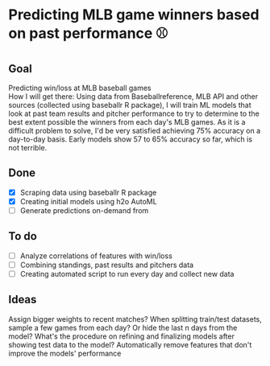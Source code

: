 # Predicting MLB game winners based on past performance ⚾

## Goal
Predicting win/loss at MLB baseball games  
How I will get there:
Using data from Baseballreference, MLB API and other sources (collected using baseballr R package), I will train ML models that look at past team results and pitcher performance to try to determine to the best extent possible the winners from each day's MLB games.
As it is a difficult problem to solve, I'd be very satisfied achieving 75% accuracy on a day-to-day basis. Early models show 57 to 65% accuracy so far, which is not terrible.

## Done  

- [x] Scraping data using baseballr R package  
- [x] Creating initial models using h2o AutoML
- [ ] Generate predictions on-demand from 

## To do

- [ ] Analyze correlations of features with win/loss
- [ ] Combining standings, past results and pitchers data
- [ ] Creating automated script to run every day and collect new data

## Ideas
Assign bigger weights to recent matches?
When splitting train/test datasets, sample a few games from each day? Or hide the last n days from the model?
What's the procedure on refining and finalizing models after showing test data to the model? 
Automatically remove features that don't improve the models' performance 

